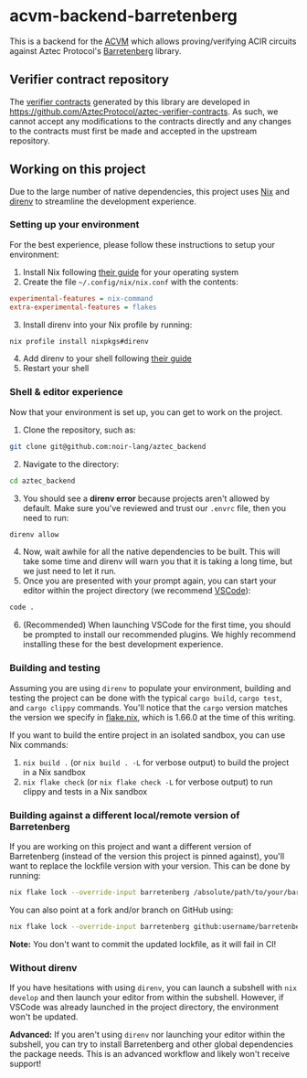 # acvm-backend-barretenberg

This is a backend for the [ACVM](https://github.com/noir-lang/acvm) which allows proving/verifying ACIR circuits against Aztec Protocol's [Barretenberg](https://github.com/AztecProtocol/barretenberg) library.

## Verifier contract repository

The [verifier contracts](./src/acvm_interop/contract.sol) generated by this library are developed in https://github.com/AztecProtocol/aztec-verifier-contracts. As such, we cannot accept any modifications to the contracts directly and any changes to the contracts must first be made and accepted in the upstream repository.

## Working on this project

Due to the large number of native dependencies, this project uses [Nix](https://nixos.org/) and [direnv](https://direnv.net/) to streamline the development experience.

### Setting up your environment

For the best experience, please follow these instructions to setup your environment:
1. Install Nix following [their guide](https://nixos.org/download.html) for your operating system
2. Create the file `~/.config/nix/nix.conf` with the contents:
```ini
experimental-features = nix-command
extra-experimental-features = flakes
```
3. Install direnv into your Nix profile by running:
```sh
nix profile install nixpkgs#direnv
```
4. Add direnv to your shell following [their guide](https://direnv.net/docs/hook.html)
5. Restart your shell

### Shell & editor experience

Now that your environment is set up, you can get to work on the project.

1. Clone the repository, such as:
```sh
git clone git@github.com:noir-lang/aztec_backend
```
2. Navigate to the directory:
```sh
cd aztec_backend
```
3. You should see a __direnv error__ because projects aren't allowed by default. Make sure you've reviewed and trust our `.envrc` file, then you need to run:
```sh
direnv allow
```
4. Now, wait awhile for all the native dependencies to be built. This will take some time and direnv will warn you that it is taking a long time, but we just need to let it run.
5. Once you are presented with your prompt again, you can start your editor within the project directory (we recommend [VSCode](https://code.visualstudio.com/)):
```sh
code .
```
6. (Recommended) When launching VSCode for the first time, you should be prompted to install our recommended plugins. We highly recommend installing these for the best development experience.

### Building and testing

Assuming you are using `direnv` to populate your environment, building and testing the project can be done
with the typical `cargo build`, `cargo test`, and `cargo clippy` commands. You'll notice that the `cargo` version matches the version we specify in [flake.nix](./flake.nix), which is 1.66.0 at the time of this writing.

If you want to build the entire project in an isolated sandbox, you can use Nix commands:
1. `nix build .` (or `nix build . -L` for verbose output) to build the project in a Nix sandbox
2. `nix flake check` (or `nix flake check -L` for verbose output) to run clippy and tests in a Nix sandbox

### Building against a different local/remote version of Barretenberg

If you are working on this project and want a different version of Barretenberg (instead of the version this project is pinned against), you'll want to replace the lockfile version with your version. This can be done by running:

```sh
nix flake lock --override-input barretenberg /absolute/path/to/your/barretenberg
```

You can also point at a fork and/or branch on GitHub using:

```sh
nix flake lock --override-input barretenberg github:username/barretenberg/branch_name
```

__Note:__ You don't want to commit the updated lockfile, as it will fail in CI!

### Without direnv

If you have hesitations with using `direnv`, you can launch a subshell with `nix develop` and then launch your editor
from within the subshell. However, if VSCode was already launched in the project directory, the environment won't be updated.

__Advanced:__ If you aren't using `direnv` nor launching your editor within the subshell, you can try to install Barretenberg and other global dependencies the package needs. This is an advanced workflow and likely won't receive support!
